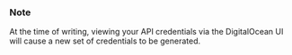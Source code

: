 

### Note

At the time of writing, viewing your API credentials via the DigitalOcean UI will cause a new set of credentials to be generated.



